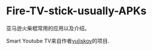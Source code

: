 # Fire-TV-stick-usually-APKs
亚马逊火柴棍常用的应用以及介绍。

Smart Youtube TV来自作者[yuliskov](https://github.com/yuliskov/SmartYouTubeTV)的项目.
